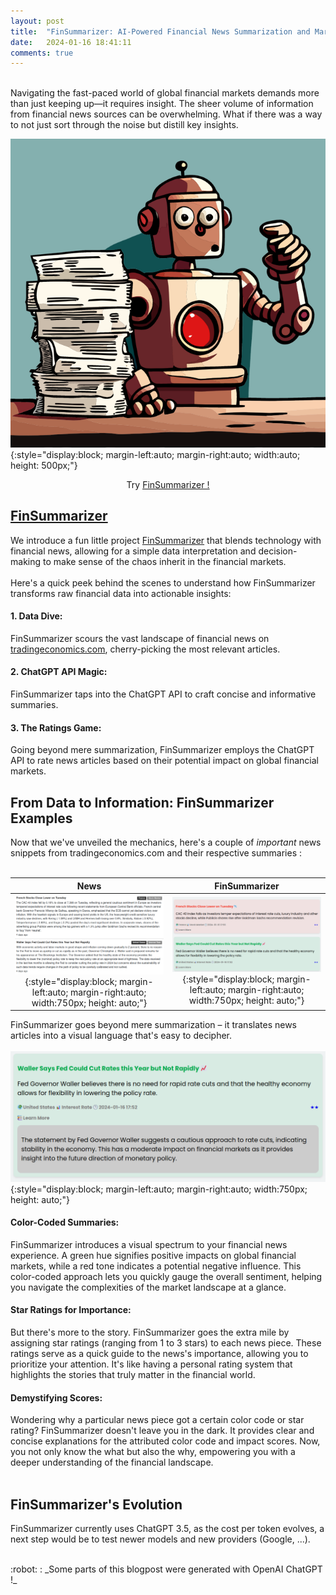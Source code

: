 ```yaml
---
layout: post
title:  "FinSummarizer: AI-Powered Financial News Summarization and Market Impact Analysis"
date:   2024-01-16 18:41:11
comments: true
---
```


<br/>
Navigating the fast-paced world of global financial markets demands more than just keeping up—it requires insight. The sheer volume of information from financial news sources can be overwhelming. What if there was a way to not just sort through the noise but distill key insights.

![TEBOT](/images/posts/tebot/tebot_sc.png){:style="display:block; margin-left:auto; margin-right:auto; width:auto; height: 500px;"}
<center>Try <a target="_blank" rel="noopener noreferrer" href="https://marouni.fr/tebot"><ins>FinSummarizer !</ins></a></center>

## <a target="_blank" rel="noopener noreferrer" href="https://marouni.fr/tebot"><ins>FinSummarizer</ins></a>
We introduce a fun little project [FinSummarizer](https://marouni.fr/tebot) that blends technology with financial news, allowing for a simple data interpretation and decision-making to make sense of the chaos inherit in the financial markets.
<br/>
<br/>
Here's a quick peek behind the scenes to understand how FinSummarizer transforms raw financial data into actionable insights:

#### 1. Data Dive:
FinSummarizer scours the vast landscape of financial news on [tradingeconomics.com](https://tradingeconomics.com), cherry-picking the most relevant articles.

#### 2. ChatGPT API Magic:
FinSummarizer taps into the ChatGPT API to craft concise and informative summaries.

#### 3. The Ratings Game:
Going beyond mere summarization, FinSummarizer employs the ChatGPT API to rate news articles based on their potential impact on global financial markets.

## From Data to Information: FinSummarizer Examples
Now that we've unveiled the mechanics, here's a couple of _important_ news snippets from tradingeconomics.com and their respective summaries :
<br/>
<br/>

News             |  FinSummarizer
:-------------------------:|:-------------------------:
![TE Snippets](/images/posts/tebot/te_articles.png){:style="display:block; margin-left:auto; margin-right:auto; width:750px; height: auto;"}  |  ![TEBOT RESULTS](/images/posts/tebot/tebot_results.png){:style="display:block; margin-left:auto; margin-right:auto; width:750px; height: auto;"}

FinSummarizer goes beyond mere summarization – it translates news articles into a visual language that's easy to decipher.
<br/>
<br/>
![TEBOT METADATA](/images/posts/tebot/news_metadata.png){:style="display:block; margin-left:auto; margin-right:auto; width:750px; height: auto;"}

#### Color-Coded Summaries:
FinSummarizer introduces a visual spectrum to your financial news experience. A green hue signifies positive impacts on global financial markets, while a red tone indicates a potential negative influence. This color-coded approach lets you quickly gauge the overall sentiment, helping you navigate the complexities of the market landscape at a glance.

#### Star Ratings for Importance:
But there's more to the story. FinSummarizer goes the extra mile by assigning star ratings (ranging from 1 to 3 stars) to each news piece. These ratings serve as a quick guide to the news's importance, allowing you to prioritize your attention. It's like having a personal rating system that highlights the stories that truly matter in the financial world.

#### Demystifying Scores:
Wondering why a particular news piece got a certain color code or star rating? FinSummarizer doesn't leave you in the dark. It provides clear and concise explanations for the attributed color code and impact scores. Now, you not only know the what but also the why, empowering you with a deeper understanding of the financial landscape.
<br/>
<br/>

## FinSummarizer's Evolution
FinSummarizer currently uses ChatGPT 3.5, as the cost per token evolves, a next step would be to test newer models and new providers (Google, ...).

<br/>
:robot: : _Some parts of this blogpost were generated with OpenAI ChatGPT !_